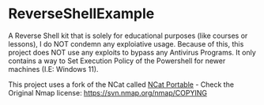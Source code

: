 # ReverseShellExample
A Reverse Shell kit that is solely for educational purposes (like courses or lessons), I do NOT condemn any exploiative usage.
Because of this, this project does NOT use any exploits to bypass any Antivirus Programs. It only contains a way to Set Execution Policy of the Powershell for newer machines (I.E: Windows 11).

This project uses a fork of the NCat called [NCat Portable](https://github.com/cyberisltd/NcatPortable) - Check the Original Nmap license: https://svn.nmap.org/nmap/COPYING
